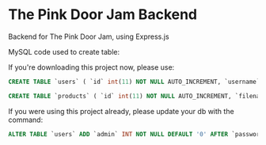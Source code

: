# The Pink Door Jam Backend
Backend for The Pink Door Jam, using Express.js


MySQL code used to create table:

If you're downloading this project now, please use:

~~~~sql
CREATE TABLE `users` ( `id` int(11) NOT NULL AUTO_INCREMENT, `username` varchar(255) NOT NULL, `email` varchar(255) NOT NULL, `password` varchar(255) NOT NULL, `admin` int(11) NOT NULL DEFAULT '0', PRIMARY KEY (id) ) ENGINE=InnoDB DEFAULT CHARSET=utf8mb4

CREATE TABLE `products` ( `id` int(11) NOT NULL AUTO_INCREMENT, `filename` varchar(255) NOT NULL, `title` varchar(255) NOT NULL, `description` varchar(255) NOT NULL, `liked` varchar(255), `enabled` int(11) NOT NULL, PRIMARY KEY (id) ) ENGINE=InnoDB DEFAULT CHARSET=utf8mb4
~~~~

If you were using this project already, please update your db with the command:
~~~~sql
ALTER TABLE `users` ADD `admin` INT NOT NULL DEFAULT '0' AFTER `password`;
~~~~
